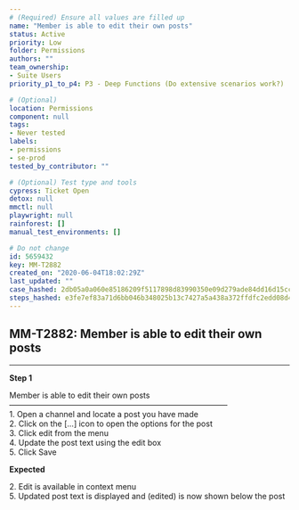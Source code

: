 ```yaml
---
# (Required) Ensure all values are filled up
name: "Member is able to edit their own posts"
status: Active
priority: Low
folder: Permissions
authors: ""
team_ownership:
- Suite Users
priority_p1_to_p4: P3 - Deep Functions (Do extensive scenarios work?)

# (Optional)
location: Permissions
component: null
tags:
- Never tested
labels:
- permissions
- se-prod
tested_by_contributor: ""

# (Optional) Test type and tools
cypress: Ticket Open
detox: null
mmctl: null
playwright: null
rainforest: []
manual_test_environments: []

# Do not change
id: 5659432
key: MM-T2882
created_on: "2020-06-04T18:02:29Z"
last_updated: ""
case_hashed: 2db05a0a060e85186209f5117898d83990350e09d279ade84dd16d15cc0c97e18b5419e87400990ad2c159a93946db56
steps_hashed: e3fe7ef83a71d6bb046b348025b13c7427a5a438a372ffdfc2edd08d4cb8c790aa9233dedc0abd68cf67de288f95572a
---
```


<!-- (Auto-generated) Based on frontmatter's "key" and "name" -->

## MM-T2882: Member is able to edit their own posts

---

**Step 1**

Member is able to edit their own posts\
————————————————————————————\
1\. Open a channel and locate a post you have made\
2\. Click on the \[...] icon to open the options for the post\
3\. Click edit from the menu\
4\. Update the post text using the edit box\
5\. Click Save

**Expected**

2\. Edit is available in context menu\
5\. Updated post text is displayed and (edited) is now shown below the post
